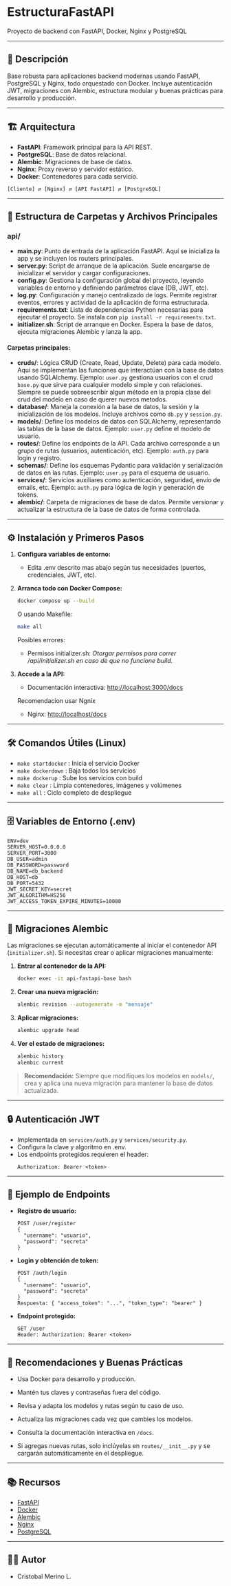 # EstructuraFastAPI

Proyecto de backend con FastAPI, Docker, Nginx y PostgreSQL

---

## 🚀 Descripción

Base robusta para aplicaciones backend modernas usando FastAPI, PostgreSQL y Nginx, todo orquestado con Docker. Incluye autenticación JWT, migraciones con Alembic, estructura modular y buenas prácticas para desarrollo y producción.

---

## 🏗️ Arquitectura

- **FastAPI**: Framework principal para la API REST.
- **PostgreSQL**: Base de datos relacional.
- **Alembic**: Migraciones de base de datos.
- **Nginx**: Proxy reverso y servidor estático.
- **Docker**: Contenedores para cada servicio.

```
[Cliente] ⇄ [Nginx] ⇄ [API FastAPI] ⇄ [PostgreSQL]
```

---

## 📁 Estructura de Carpetas y Archivos Principales

### api/

- **main.py**: Punto de entrada de la aplicación FastAPI. Aquí se inicializa la app y se incluyen los routers principales.
- **server.py**: Script de arranque de la aplicación. Suele encargarse de inicializar el servidor y cargar configuraciones.
- **config.py**: Gestiona la configuración global del proyecto, leyendo variables de entorno y definiendo parámetros clave (DB, JWT, etc).
- **log.py**: Configuración y manejo centralizado de logs. Permite registrar eventos, errores y actividad de la aplicación de forma estructurada.
- **requirements.txt**: Lista de dependencias Python necesarias para ejecutar el proyecto. Se instala con `pip install -r requirements.txt`.
- **initializer.sh**: Script de arranque en Docker. Espera la base de datos, ejecuta migraciones Alembic y lanza la app.

#### Carpetas principales:

- **cruds/**: Lógica CRUD (Create, Read, Update, Delete) para cada modelo. Aquí se implementan las funciones que interactúan con la base de datos usando SQLAlchemy. Ejemplo: `user.py` gestiona usuarios con el crud `base.py` que sirve para cualquier modelo simple y con relaciones. Siempre se puede sobreescribir algun método en la propia clase del crud del modelo en caso de querer nuevos metodos.
- **database/**: Maneja la conexión a la base de datos, la sesión y la inicialización de los modelos. Incluye archivos como `db.py` y `session.py`.
- **models/**: Define los modelos de datos con SQLAlchemy, representando las tablas de la base de datos. Ejemplo: `user.py` define el modelo de usuario.
- **routes/**: Define los endpoints de la API. Cada archivo corresponde a un grupo de rutas (usuarios, autenticación, etc). Ejemplo: `auth.py` para login y registro.
- **schemas/**: Define los esquemas Pydantic para validación y serialización de datos en las rutas. Ejemplo: `user.py` para el esquema de usuario.
- **services/**: Servicios auxiliares como autenticación, seguridad, envío de emails, etc. Ejemplo: `auth.py` para lógica de login y generación de tokens.
- **alembic/**: Carpeta de migraciones de base de datos. Permite versionar y actualizar la estructura de la base de datos de forma controlada.

---

## ⚙️ Instalación y Primeros Pasos

1. **Configura variables de entorno:**
   - Edita .env descrito mas abajo según tus necesidades (puertos, credenciales, JWT, etc).
2. **Arranca todo con Docker Compose:**

   ```bash
   docker compose up --build
   ```

   O usando Makefile:

   ```bash
   make all
   ```

   Posibles errores:

   - Permisos initializer.sh: _Otorgar permisos para correr /api/initializer.sh en caso de que no funcione build._

3. **Accede a la API:**

   - Documentación interactiva: [http://localhost:3000/docs](http://localhost:3000/docs)

   Recomendacion usar Ngnix

   - Nginx: [http://localhost/docs](http://localhost/docs)

---

## 🛠️ Comandos Útiles (Linux)

- `make startdocker` : Inicia el servicio Docker
- `make dockerdown` : Baja todos los servicios
- `make dockerup` : Sube los servicios con build
- `make clear` : Limpia contenedores, imágenes y volúmenes
- `make all` : Ciclo completo de despliegue

---

## 🗄️ Variables de Entorno (.env)

```env
ENV=dev
SERVER_HOST=0.0.0.0
SERVER_PORT=3000
DB_USER=admin
DB_PASSWORD=password
DB_NAME=db_backend
DB_HOST=db
DB_PORT=5432
JWT_SECRET_KEY=secret
JWT_ALGORITHM=HS256
JWT_ACCESS_TOKEN_EXPIRE_MINUTES=10080
```

---

## 🧩 Migraciones Alembic

Las migraciones se ejecutan automáticamente al iniciar el contenedor API (`initializer.sh`). Si necesitas crear o aplicar migraciones manualmente:

1. **Entrar al contenedor de la API:**
   ```bash
   docker exec -it api-fastapi-base bash
   ```
2. **Crear una nueva migración:**
   ```bash
   alembic revision --autogenerate -m "mensaje"
   ```
3. **Aplicar migraciones:**
   ```bash
   alembic upgrade head
   ```
4. **Ver el estado de migraciones:**
   ```bash
   alembic history
   alembic current
   ```

> **Recomendación:** Siempre que modifiques los modelos en `models/`, crea y aplica una nueva migración para mantener la base de datos actualizada.

---

## 🔒 Autenticación JWT

- Implementada en `services/auth.py` y `services/security.py`.
- Configura la clave y algoritmo en .env.
- Los endpoints protegidos requieren el header:
  ```http
  Authorization: Bearer <token>
  ```

---

## 📡 Ejemplo de Endpoints

- **Registro de usuario:**
  ```http
  POST /user/register
  {
    "username": "usuario",
    "password": "secreta"
  }
  ```
- **Login y obtención de token:**
  ```http
  POST /auth/login
  {
    "username": "usuario",
    "password": "secreta"
  }
  Respuesta: { "access_token": "...", "token_type": "bearer" }
  ```
- **Endpoint protegido:**
  ```http
  GET /user
  Header: Authorization: Bearer <token>
  ```

---

## 📝 Recomendaciones y Buenas Prácticas

- Usa Docker para desarrollo y producción.
- Mantén tus claves y contraseñas fuera del código.
- Revisa y adapta los modelos y rutas según tu caso de uso.
- Actualiza las migraciones cada vez que cambies los modelos.

- Consulta la documentación interactiva en `/docs`.

- Si agregas nuevas rutas, solo inclúyelas en `routes/__init__.py` y se cargarán automáticamente en el despliegue.

---

## 📚 Recursos

- [FastAPI](https://fastapi.tiangolo.com/)
- [Docker](https://docs.docker.com/)
- [Alembic](https://alembic.sqlalchemy.org/)
- [Nginx](https://nginx.org/)
- [PostgreSQL](https://www.postgresql.org/)

---

## 👨‍💻 Autor

- Cristobal Merino L.
